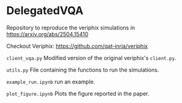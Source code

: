 # DelegatedVQA
Repository to reproduce the veriphix simulations in https://arxiv.org/abs/2504.15410

Checkout Veriphix: https://github.com/qat-inria/veriphix

`client_vqa.py` Modified version of the original veriphix's `client.py`.

`utils.py` File containing the functions to run the simulations.

`example_run.ipynb` run an example.

`plot_figure.ipynb` Plots the figure reported in the paper.





